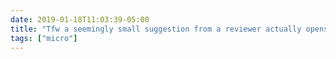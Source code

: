 ```yaml
---
date: 2019-01-18T11:03:39-05:00
title: "Tfw a seemingly small suggestion from a reviewer actually opens up new insights that you wouldn’t have otherwise noticed. Thanks Reviewer #1!"
tags: ["micro"]
---
```

